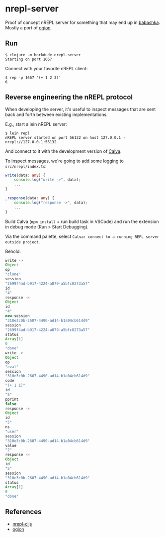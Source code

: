 # nrepl-server

Proof of concept nREPL server for something that may end up in
[babashka](https://github.com/borkdude/babashka/). Mostly a port of
[ogion](https://gitlab.com/technomancy/ogion).

## Run

``` shell
$ clojure -m borkdude.nrepl-server
Starting on port 1667
```

Connect with your favorite nREPL client:

``` shell
$ rep -p 1667 '(+ 1 2 3)'
6
```

## Reverse engineering the nREPL protocol

When developing the server, it's useful to inspect messages that are sent back and forth between existing implementations.

E.g., start a lein nREPL server:

``` shell
$ lein repl
nREPL server started on port 56132 on host 127.0.0.1 - nrepl://127.0.0.1:56132
```

And connect to it with the development version of
[Calva](https://github.com/BetterThanTomorrow/calva).

To inspect messages, we're going to add some logging to `src/nrepl/index.ts`:

``` typescript
write(data: any) {
    console.log("write ->", data);
    ...
}
```

``` typescript
_response(data: any) {
    console.log("response ->", data);
    ...
}
```

Build Calva (`npm install` + run build task in VSCode) and run the extension in
debug mode (Run > Start Debugging).

Via the command palette, select `Calva: connect to a running REPL server outside project`.

Behold:

``` javascript
write ->
Object
op
"clone"
session
"2699f4ad-b917-4224-a879-a5bfc8273a57"
id
"4"
response ->
Object
id
"4"
new-session
"310e3c0b-2607-4490-ad14-b1a04cb614d9"
session
"2699f4ad-b917-4224-a879-a5bfc8273a57"
status
Array[1]
0
"done"
write ->
Object
op
"eval"
session
"310e3c0b-2607-4490-ad14-b1a04cb614d9"
code
"(+ 1 1)"
id
"5"
pprint
false
response ->
Object
id
"5"
ns
"user"
session
"310e3c0b-2607-4490-ad14-b1a04cb614d9"
value
"2"
response ->
Object
id
"5"
session
"310e3c0b-2607-4490-ad14-b1a04cb614d9"
status
Array[1]
0
"done"
```

## References

- [nrepl-cljs](https://github.com/djblue/nrepl-cljs)
- [ogion](https://gitlab.com/technomancy/ogion)
